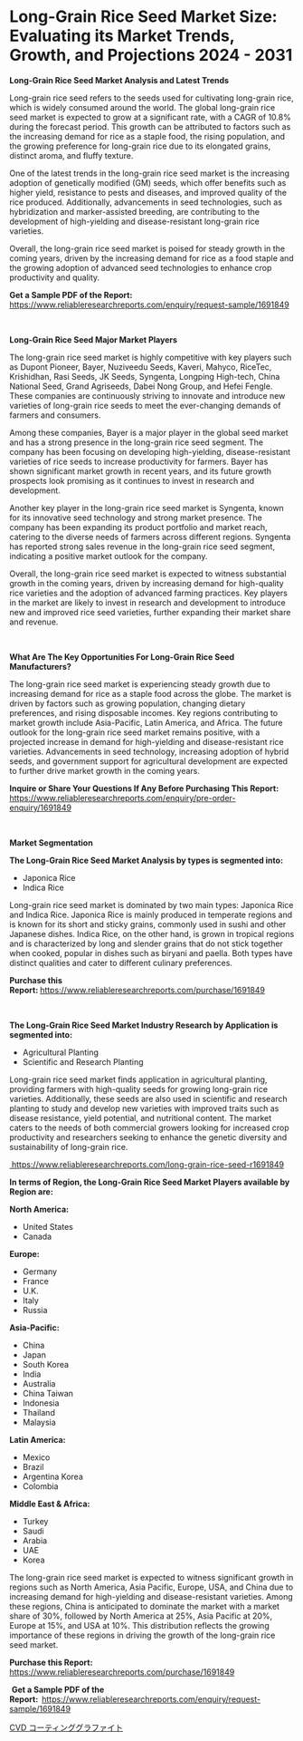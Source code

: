 <p><h1>Long-Grain Rice Seed Market Size: Evaluating its Market Trends, Growth, and Projections 2024 - 2031</h1></p><p><strong>Long-Grain Rice Seed Market Analysis and Latest Trends</strong></p>
<p><p>Long-grain rice seed refers to the seeds used for cultivating long-grain rice, which is widely consumed around the world. The global long-grain rice seed market is expected to grow at a significant rate, with a CAGR of 10.8% during the forecast period. This growth can be attributed to factors such as the increasing demand for rice as a staple food, the rising population, and the growing preference for long-grain rice due to its elongated grains, distinct aroma, and fluffy texture.</p><p>One of the latest trends in the long-grain rice seed market is the increasing adoption of genetically modified (GM) seeds, which offer benefits such as higher yield, resistance to pests and diseases, and improved quality of the rice produced. Additionally, advancements in seed technologies, such as hybridization and marker-assisted breeding, are contributing to the development of high-yielding and disease-resistant long-grain rice varieties.</p><p>Overall, the long-grain rice seed market is poised for steady growth in the coming years, driven by the increasing demand for rice as a food staple and the growing adoption of advanced seed technologies to enhance crop productivity and quality.</p></p>
<p><strong>Get a Sample PDF of the Report:&nbsp;</strong> <a href="https://www.reliableresearchreports.com/enquiry/request-sample/1691849">https://www.reliableresearchreports.com/enquiry/request-sample/1691849</a></p>
<p>&nbsp;</p>
<p><strong>Long-Grain Rice Seed Major Market Players</strong></p>
<p><p>The long-grain rice seed market is highly competitive with key players such as Dupont Pioneer, Bayer, Nuziveedu Seeds, Kaveri, Mahyco, RiceTec, Krishidhan, Rasi Seeds, JK Seeds, Syngenta, Longping High-tech, China National Seed, Grand Agriseeds, Dabei Nong Group, and Hefei Fengle. These companies are continuously striving to innovate and introduce new varieties of long-grain rice seeds to meet the ever-changing demands of farmers and consumers.</p><p>Among these companies, Bayer is a major player in the global seed market and has a strong presence in the long-grain rice seed segment. The company has been focusing on developing high-yielding, disease-resistant varieties of rice seeds to increase productivity for farmers. Bayer has shown significant market growth in recent years, and its future growth prospects look promising as it continues to invest in research and development.</p><p>Another key player in the long-grain rice seed market is Syngenta, known for its innovative seed technology and strong market presence. The company has been expanding its product portfolio and market reach, catering to the diverse needs of farmers across different regions. Syngenta has reported strong sales revenue in the long-grain rice seed segment, indicating a positive market outlook for the company.</p><p>Overall, the long-grain rice seed market is expected to witness substantial growth in the coming years, driven by increasing demand for high-quality rice varieties and the adoption of advanced farming practices. Key players in the market are likely to invest in research and development to introduce new and improved rice seed varieties, further expanding their market share and revenue.</p></p>
<p>&nbsp;</p>
<p><strong>What Are The Key Opportunities For Long-Grain Rice Seed Manufacturers?</strong></p>
<p><p>The long-grain rice seed market is experiencing steady growth due to increasing demand for rice as a staple food across the globe. The market is driven by factors such as growing population, changing dietary preferences, and rising disposable incomes. Key regions contributing to market growth include Asia-Pacific, Latin America, and Africa. The future outlook for the long-grain rice seed market remains positive, with a projected increase in demand for high-yielding and disease-resistant rice varieties. Advancements in seed technology, increasing adoption of hybrid seeds, and government support for agricultural development are expected to further drive market growth in the coming years.</p></p>
<p><strong>Inquire or Share Your Questions If Any Before Purchasing This Report:</strong> <a href="https://www.reliableresearchreports.com/enquiry/pre-order-enquiry/1691849">https://www.reliableresearchreports.com/enquiry/pre-order-enquiry/1691849</a></p>
<p>&nbsp;</p>
<p><strong>Market Segmentation</strong></p>
<p><strong>The Long-Grain Rice Seed Market Analysis by types is segmented into:</strong></p>
<p><ul><li>Japonica Rice</li><li>Indica Rice</li></ul></p>
<p><p>Long-grain rice seed market is dominated by two main types: Japonica Rice and Indica Rice. Japonica Rice is mainly produced in temperate regions and is known for its short and sticky grains, commonly used in sushi and other Japanese dishes. Indica Rice, on the other hand, is grown in tropical regions and is characterized by long and slender grains that do not stick together when cooked, popular in dishes such as biryani and paella. Both types have distinct qualities and cater to different culinary preferences.</p></p>
<p><strong>Purchase this Report:&nbsp;</strong><a href="https://www.reliableresearchreports.com/purchase/1691849">https://www.reliableresearchreports.com/purchase/1691849</a></p>
<p>&nbsp;</p>
<p><strong>The Long-Grain Rice Seed Market Industry Research by Application is segmented into:</strong></p>
<p><ul><li>Agricultural Planting</li><li>Scientific and Research Planting</li></ul></p>
<p><p>Long-grain rice seed market finds application in agricultural planting, providing farmers with high-quality seeds for growing long-grain rice varieties. Additionally, these seeds are also used in scientific and research planting to study and develop new varieties with improved traits such as disease resistance, yield potential, and nutritional content. The market caters to the needs of both commercial growers looking for increased crop productivity and researchers seeking to enhance the genetic diversity and sustainability of long-grain rice.</p></p>
<p><a href="https://www.reliableresearchreports.com/long-grain-rice-seed-r1691849">&nbsp;https://www.reliableresearchreports.com/long-grain-rice-seed-r1691849</a></p>
<p><strong>In terms of Region, the Long-Grain Rice Seed Market Players available by Region are:</strong></p>
<p>
    <p> <strong> North America: </strong>
        <ul>
            <li>United States</li>
            <li>Canada</li>
        </ul>
        </p> 
    <p> <strong> Europe: </strong>
        <ul>
            <li>Germany</li>
            <li>France</li>
            <li>U.K.</li>
            <li>Italy</li>
            <li>Russia</li>
        </ul>
        </p> 
    <p> <strong> Asia-Pacific: </strong>
        <ul>
            <li>China</li>
            <li>Japan</li>
            <li>South Korea</li>
            <li>India</li>
            <li>Australia</li>
            <li>China Taiwan</li>
            <li>Indonesia</li>
            <li>Thailand</li>
            <li>Malaysia</li>
        </ul>
        </p> 
    <p> <strong> Latin America: </strong>
        <ul>
            <li>Mexico</li>
            <li>Brazil</li>
            <li>Argentina Korea</li>
            <li>Colombia</li>
        </ul>
        </p> 
    <p> <strong> Middle East & Africa: </strong>
        <ul>
            <li>Turkey</li>
            <li>Saudi</li>
            <li>Arabia</li>
            <li>UAE</li>
            <li>Korea</li>
        </ul>
    </p>
    </p>
<p><p>The long-grain rice seed market is expected to witness significant growth in regions such as North America, Asia Pacific, Europe, USA, and China due to increasing demand for high-yielding and disease-resistant varieties. Among these regions, China is anticipated to dominate the market with a market share of 30%, followed by North America at 25%, Asia Pacific at 20%, Europe at 15%, and USA at 10%. This distribution reflects the growing importance of these regions in driving the growth of the long-grain rice seed market.</p></p>
<p><strong>Purchase this Report: </strong><a href="https://www.reliableresearchreports.com/purchase/1691849">https://www.reliableresearchreports.com/purchase/1691849</a></p>
<p>&nbsp;<strong>Get a Sample PDF of the Report:&nbsp;&nbsp;</strong><a href="https://www.reliableresearchreports.com/enquiry/request-sample/1691849">https://www.reliableresearchreports.com/enquiry/request-sample/1691849</a></p>
<p><strong></strong></p>
<p><p><a href="https://medium.com/@kyaorris56456/cvd%E3%82%B3%E3%83%BC%E3%83%86%E3%82%A3%E3%83%B3%E3%82%B0%E3%81%95%E3%82%8C%E3%81%9F%E9%BB%92%E9%89%9B%E5%B8%82%E5%A0%B4-%E7%AB%B6%E4%BA%89%E5%88%86%E6%9E%90-%E5%B8%82%E5%A0%B4%E5%8B%95%E5%90%91-2031%E5%B9%B4%E3%81%BE%E3%81%A7%E3%81%AE%E4%BA%88%E6%B8%AC-cc0780861735">CVD コーティンググラファイト</a></p></p>